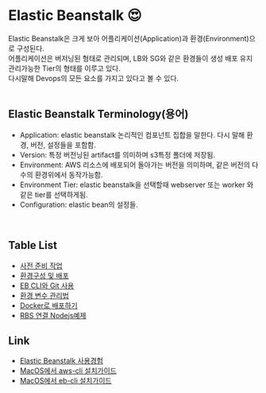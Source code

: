 # Elastic Beanstalk :heart_eyes:
Elastic Beanstalk은 크게 보아 어플리케이션(Application)과 환경(Environment)으로 구성된다. <br />
어플리케이션은 버저닝된 형태로 관리되며, LB와 SG와 같은 환경들이 생성 배포 유지 관리가능한 Tier의 형태를 이루고 있다. <br />
다시말해 Devops의 모든 요소를 가지고 있다고 볼 수 있다.
<br /><br />

## Elastic Beanstalk Terminology(용어)
- Application: elastic beanstalk 논리적인 컴포넌트 집합을 말한다. 다시 말해 환경, 버전, 설정들을 포함함.
- Version: 특정 버전닝된 artifact를 의미하며 s3특정 폴더에 저장됨.
- Environment: AWS 리소스에 배포되어 돌아가는 버전을 의미하며, 같은 버전의 다수의 환경위에서 동작가능함.
- Environment Tier: elastic beanstalk을 선택할때 webserver 또는 worker 와 같은 tier를 선택하게됨.
- Configuration: elastic bean의 설정들.
<br />

## Table List
- [사전 준비 작업](./docs/pre-requisite.md)
- [환경구성 및 배포](./docs/ebcli-deploy.md)
- [EB CLI와 Git 사용](./docs/ebcli-git.md)
- [환경 변수 관리법](./docs/ebcli-environment-variable.md)
- [Docker로 배포하기](./docs/ebcli-docker.md)
- [RBS 연결 Nodejs예제](./docs/ebcli-rds-connection-test-example.md)

## Link
- [Elastic Beanstalk 사용경험](http://yonguri.tistory.com/entry/AWS-AWS-Elastic-beanstalk-%EC%9D%84-%EC%9D%B4%EC%9A%A9%ED%95%9C-%EC%9B%B9%EC%96%B4%ED%94%8C%EB%A6%AC%EC%BC%80%EC%9D%B4%EC%85%98-%EA%B5%AC%EC%B6%95-1)
- [MacOS에서 aws-cli 설치가이드](https://docs.aws.amazon.com/ko_kr/cli/latest/userguide/cli-install-macos.html)
- [MacOS에서 eb-cli 설치가이드](https://docs.aws.amazon.com/ko_kr/elasticbeanstalk/latest/dg/eb-cli3-install-osx.html)


